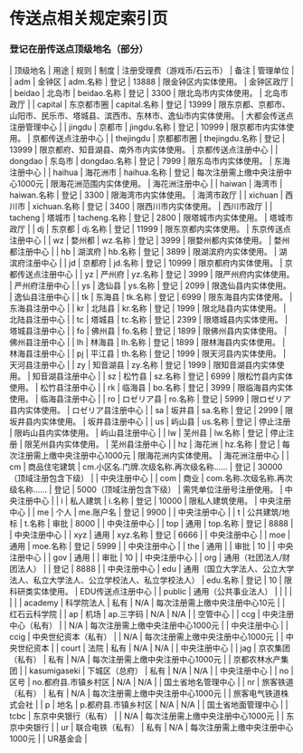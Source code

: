 # 传送点相关规定索引页

### 登记在册传送点顶级地名（部分）

| 顶级地名 | 用途 | 规则 | 制度 | 注册受理费（游戏币/石云币） | 备注 | 管理单位 |
| adm | 金钟区 | adm.名称 | 登记 | 13888 | 限金钟区内实体使用。 | 金钟区政厅 |
| beidao | 北岛市 | beidao.名称 | 登记 | 3300 | 限北岛市内实体使用。 | 北岛市政厅 |
| capital | 东京都市圈 | capital.名称 | 登记 | 13999 | 限东京都、京都市、山阳市、民乐市、塔城县、滨西市、东林市、逸仙市内实体使用。 | 大都会传送点注册管理中心 |
| jingdu | 京都市 | jingdu.名称 | 登记 | 10999 | 限京都市内实体使用。 | 京都传送点注册中心 |
| thejingdu | 京都都市圈 | thejingdu.名称 | 登记 | 13999 | 限京都府、知音湖县、南外市内实体使用。 | 京都传送点注册中心 |
| dongdao | 东岛市 | dongdao.名称 | 登记 | 7999 | 限东岛市内实体使用。 | 东海注册中心 |
| haihua | 海花洲市 | haihua.名称 | 登记 | 每次注册需上缴中央注册中心1000元 | 限海花洲范围内实体使用。 | 海花洲注册中心 |
| haiwan | 海湾市 | haiwan.名称 | 登记 | 3300 | 限海湾市内实体使用。 | 海湾市政厅 |
| xichuan | 西川市 | xichuan.名称 | 登记 | 3400 | 限西川市内实体使用。 | 西川市政厅 |
| tacheng | 塔城市 | tacheng.名称 | 登记 | 2800 | 限塔城市内实体使用。 | 塔城市政厅 |
| dj | 东京都 | dj.名称 | 登记 | 11999 | 限东京都内实体使用。 | 东京传送点注册中心 |
| wz | 婺州都 | wz.名称 | 登记 | 3999 | 限婺州都内实体使用。 | 婺州都注册中心 |
| hb | 湖滨府 | hb.名称 | 登记 | 3899 | 限湖滨府内实体使用。 | 湖滨府注册中心 |
| jd | 京都府 | jd.名称 | 登记 | 10999 | 限京都府内实体使用。 | 京都传送点注册中心 |
| yz | 严州府 | yz.名称 | 登记 | 3999 | 限严州府内实体使用。 | 严州府注册中心 |
| ys | 逸仙县 | ys.名称 | 登记 | 2099 | 限逸仙县内实体使用。 | 逸仙县注册中心 |
| tk | 东海县 | tk.名称 | 登记 | 6999 | 限东海县内实体使用。 | 东海县注册中心 |
| kr | 北陆县 | kr.名称 | 登记 | 1999 | 限北陆县内实体使用。 | 北陆县注册中心 |
| tc | 塔城县 | tc.名称 | 登记 | 2399 | 限塔城县内实体使用。 | 塔城县注册中心 |
| fo | 佛州县 | fo.名称 | 登记 | 1899 | 限佛州县内实体使用。 | 佛州县注册中心 |
| lh | 林海县 | lh.名称 | 登记 | 1899 | 限林海县内实体使用。 | 林海县注册中心 |
| pj | 平江县 | th.名称 | 登记 | 1999 | 限天河县内实体使用。 | 天河县注册中心 |
| zy | 知音湖县 | zy.名称 | 登记 | 1999 | 限知音湖县内实体使用。 | 知音湖县注册中心 |
| sz | 松竹县 | sz.名称 | 登记 | 6999 | 限松竹县内实体使用。 | 松竹县注册中心 |
| rk | 临海县 | bo.名称 | 登记 | 3999 | 限临海县内实体使用。 | 临海县注册中心 |
| ro | ロゼリア县 | ro.名称 | 登记 | 5999 | 限ロゼリア县内实体使用。 | ロゼリア县注册中心 |
| sa | 坂井县 | sa.名称 | 登记 | 2999 | 限坂井县内实体使用。 | 坂井县注册中心 |
| us | 屿山县 | us.名称 | 登记 | 停止注册 | 限屿山县内实体使用。 | 屿山县注册中心 |
| lw | 芜州县 | lw.名称 | 登记 | 停止注册 | 限芜州县内实体使用。 | 芜州县注册中心 |
| hz | 海花洲 | hz.名称 | 登记 | 每次注册需上缴中央注册中心1000元 | 限海花洲内实体使用。 | 海花洲注册中心 |
| cm | 商品住宅建筑 | cm.小区名.门牌.次级名称.再次级名称…... | 登记 | 30000（顶域注册包含下级） |  | 中央注册中心 |
| com | 商业 | com.名称.次级名称.再次级名称…... | 登记 | 5000（顶域注册包含下级） | 需凭单位注册号注册使用。 | 中央注册中心 |
| i | 私人建筑 | i.名称 | 登记 | 10000 | 限私人建筑使用。 | 中央注册中心 |
| me | 个人 | me.账户名 | 登记 | 9900 |  | 中央注册中心 |
| t | 公共建筑/地标 | t.名称 | 审批 | 8000 |  | 中央注册中心 |
| top | 通用 | top.名称 | 登记 | 8888 |  | 中央注册中心 |
| xyz | 通用 | xyz.名称 | 登记 | 6666 |  | 中央注册中心 |
| moe | 通用 | moe.名称 | 登记 | 5999 |  | 中央注册中心 |
| the | 通用 |  | 审批 | 10 |  | 中央注册中心 |
| gov | 通用 |  | 审批 | 10 |  | 中央注册中心 |
| org | 通用（社团法人/财团法人） |  | 登记 | 8888 |  | 中央注册中心
| edu | 通用（国立大学法人、公立大学法人、私立大学法人、公立学校法人、私立学校法人） | edu.名称 | 登记 | 10 | 限科研类实体使用。 | EDU传送点注册中心 |
| public | 通用（公共事业法人） |  |  |  |  |  |
| academy | 科学院法人 | 私有 | N/A | 每次注册需上缴中央注册中心10元 |  | 红石云科学院 |
| ap | 机场 | ap.三字码 | N/A | N/A |  | 空管中心 |
| ccg | 中央注册中心（私有） |  | N/A | 每次注册需上缴中央注册中心1000元 |  | 中央注册中心 |
| ccig | 中央世纪资本（私有） |  | N/A | 每次注册需上缴中央注册中心1000元 |  | 中央世纪资本 |
| court | 法院 | 私有 | N/A | N/A |  | 中央注册中心 |
| jag | 京农集团（私有） | 私有 | N/A | 每次注册需上缴中央注册中心1000元 |  | 京都农林水产集团 |
| kasumigaseki | 下城区（总府） | 私有 | N/A | N/A |  | 中央注册中心 |
| no | 区号 | no.都府县.市镇乡村区 | N/A | N/A |  | 国土省地名管理中心 |
| nr | 旅客铁道（私有） | 私有 | N/A | 每次注册需上缴中央注册中心1000元 |  | 旅客电气铁道株式会社 |
| p | 地名 | p.都府县.市镇乡村区 | N/A | N/A |  | 国土省地面管理中心 |
| tcbc | 东京中央银行（私有） |  | N/A | 每次注册需上缴中央注册中心1000元 |  | 东京中央银行 |
| ur | 联合电铁（私有） | 私有 | N/A | 每次注册需上缴中央注册中心1000元 |  | UR基金会 |